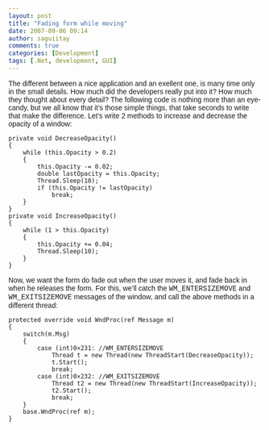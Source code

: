 ```yaml
---
layout: post
title: "Fading form while moving"
date: 2007-09-06 09:14
author: saguiitay
comments: true
categories: [Development]
tags: [.Net, development, GUI]
---
```

<span style="font-family:arial;">The different between a nice application and an exellent one, is many time only in the small details. How much did the developers really put into it? How much they thought about every detail? The following code is nothing more than an eye-candy, but we all know that it’s those simple things, that take seconds to write that make the difference. Let’s write 2 methods to increase and decrease the opacity of a window:</span>

``` c#:html:nocontrols:nogutter
private void DecreaseOpacity()
{
    while (this.Opacity > 0.2)
    {
        this.Opacity -= 0.02;
        double lastOpacity = this.Opacity;
        Thread.Sleep(10);
        if (this.Opacity != lastOpacity)
            break;
    }
}
private void IncreaseOpacity()
{
    while (1 > this.Opacity)
    {
        this.Opacity += 0.04;
        Thread.Sleep(10);
    }
}
```

<span style="font-family:arial;">Now, we want the form do fade out when the user moves it, and fade back in when he releases the form. For this, we’ll catch the <span style="font-family:courier new;">WM\_ENTERSIZEMOVE</span> and <span style="font-family:courier new;">WM\_EXITSIZEMOVE</span> messages of the window, and call the above methods in a different thread:</span>

``` c#:html:nocontrols:nogutter
protected override void WndProc(ref Message m)
{
    switch(m.Msg)
    {
        case (int)0×231: //WM_ENTERSIZEMOVE
            Thread t = new Thread(new ThreadStart(DecreaseOpacity));
            t.Start();
            break;
        case (int)0×232: //WM_EXITSIZEMOVE
            Thread t2 = new Thread(new ThreadStart(IncreaseOpacity));
            t2.Start();
            break;
    }
    base.WndProc(ref m);
}
```



